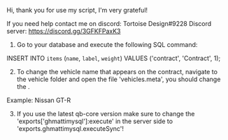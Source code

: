 Hi, thank you for use my script, I'm very grateful!

If you need help contact me on discord: Tortoise Design#9228 Discord server: https://discord.gg/3GFKFPaxK3
1. Go to your database and execute the following SQL command:

INSERT INTO `items` (`name`, `label`, `weight`) VALUES ('contract', 'Contract', 1);


2. To change the vehicle name that appears on the contract, navigate to the vehicle folder and open the file 'vehicles.meta', you should change the <gameName>.

Example:
<gameName>Nissan GT-R</gameName>

3. If you use the latest qb-core version make sure to change the 'exports['ghmattimysql']:execute' in the server side to 'exports.ghmattimysql.executeSync'!
